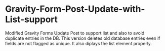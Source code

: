 Gravity-Form-Post-Update-with-List-support
==========================================

Modified Gravity Forms Update Post to support list and also to avoid duplicate entries in the DB. This version deletes old database entries even if fields are not flagged as unique.
It also diplays the list element properly.
